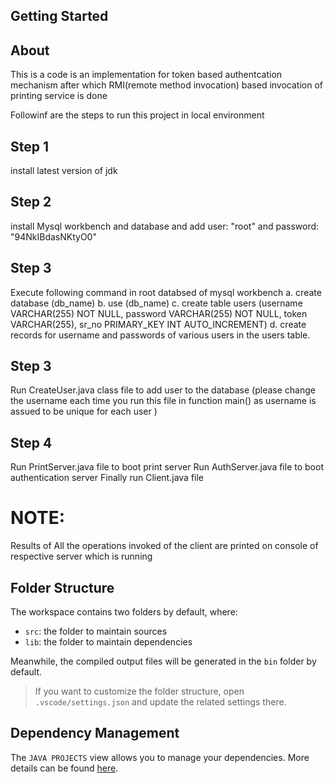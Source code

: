 ## Getting Started

## About
This is a code is an implementation for token based authentcation mechanism after which RMI(remote method invocation) based invocation of printing service is done

Followinf are the steps to run this project in local environment

## Step 1
install latest version of jdk

## Step 2
install Mysql workbench and database and add user: "root" and password: "94NkIBdasNKtyO0" 

## Step 3
Execute following command in root databsed of mysql workbench
a. create database (db_name)
b. use (db_name)
c. create table users (username VARCHAR(255) NOT NULL, password VARCHAR(255) NOT NULL, token VARCHAR(255), sr_no PRIMARY_KEY INT AUTO_INCREMENT)
d. create records for username and passwords of various users in the users table.

## Step 3
Run CreateUser.java class file to add user to the database (please change the username each time you run this file in function main() as username is assued to be unique for each user )

## Step 4
Run PrintServer.java file to boot print server
Run AuthServer.java file to boot authentication server
Finally run Client.java file

# NOTE:
Results of All the operations invoked of the client are printed on console of respective server which is running 

## Folder Structure

The workspace contains two folders by default, where:

- `src`: the folder to maintain sources
- `lib`: the folder to maintain dependencies

Meanwhile, the compiled output files will be generated in the `bin` folder by default.

> If you want to customize the folder structure, open `.vscode/settings.json` and update the related settings there.

## Dependency Management

The `JAVA PROJECTS` view allows you to manage your dependencies. More details can be found [here](https://github.com/microsoft/vscode-java-dependency#manage-dependencies).
